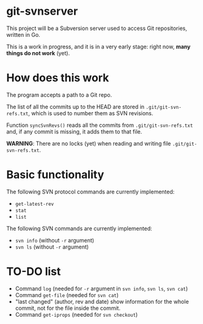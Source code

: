 # git-svnserver

This project will be a Subversion server used to
access Git repositories, written in Go.

This is a work in progress, and it is in a very early stage:
right now, **many things do not work** (yet).

# How does this work

The program accepts a path to a Git repo.

The list of all the commits up to the HEAD are stored in `.git/git-svn-refs.txt`,
which is used to number them as SVN revisions.

Function `syncSvnRevs()` reads all the commits from `.git/git-svn-refs.txt` and,
if any commit is missing, it adds them to that file.

**WARNING**: There are no locks (yet) when reading and writing file `.git/git-svn-refs.txt`.

# Basic functionality

The following SVN protocol commands are currently implemented:

- `get-latest-rev`
- `stat`
- `list`

The following SVN commands are currently implemented:

- `svn info` (without `-r` argument)
- `svn ls` (without `-r` argument)

# TO-DO list

- Command `log` (needed for `-r` argument in `svn info`, `svn ls`, `svn cat`)
- Command `get-file` (needed for `svn cat`)
- "last changed" (author, rev and date) show information for
  the whole commit, not for the file inside the commit.
- Command `get-iprops` (needed for `svn checkout`)
